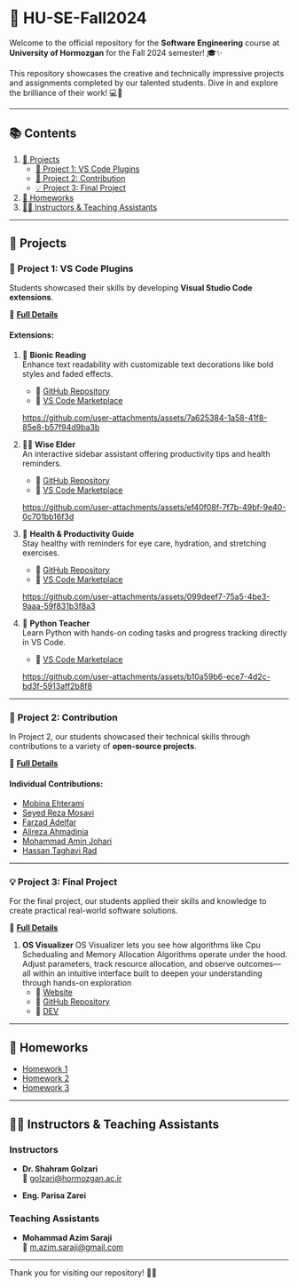 # 🌟 **HU-SE-Fall2024**

Welcome to the official repository for the **Software Engineering** course at **University of Hormozgan** for the Fall 2024 semester! 🎓✨  

This repository showcases the creative and technically impressive projects and assignments completed by our talented students. Dive in and explore the brilliance of their work! 💻🚀  

---

## 📚 **Contents**

1. [🚀 Projects](#-projects)
   - [🎨 Project 1: VS Code Plugins](#-project-1-vs-code-plugins)
   - [🤝 Project 2: Contribution](#-project-2-contribution)
   - [💡 Project 3: Final Project](#-project-3-final-project)
2. [📂 Homeworks](#-homeworks)
3. [👨‍🏫 Instructors & Teaching Assistants](#-instructors--teaching-assistants)

---

## 🚀 **Projects**

### 🎨 **Project 1: VS Code Plugins**

Students showcased their skills by developing **Visual Studio Code extensions**.

📜 [**Full Details**](Projects/P1.pdf)

#### Extensions:

1. 📖 **Bionic Reading**  
   Enhance text readability with customizable text decorations like bold styles and faded effects.  
   - 📎 [GitHub Repository](https://github.com/alumen2101/bionic-reading-vsc-extension)  
   - 📎 [VS Code Marketplace](https://marketplace.visualstudio.com/items?itemName=SWE-G3.bionic)
     
   https://github.com/user-attachments/assets/7a625384-1a58-41f8-85e8-b57f94d9ba3b

2. 🧙‍♂️ **Wise Elder**  
   An interactive sidebar assistant offering productivity tips and health reminders.  
   - 📎 [GitHub Repository](https://github.com/AmirShakibafar/Wise-Man-Extension)  
   - 📎 [VS Code Marketplace](https://marketplace.visualstudio.com/items?itemName=Morids.morids)
     
   https://github.com/user-attachments/assets/ef40f08f-7f7b-49bf-9e40-0c701bb16f3d

3. 🌟 **Health & Productivity Guide**  
   Stay healthy with reminders for eye care, hydration, and stretching exercises.  
   - 📎 [GitHub Repository](https://github.com/srbmm/vscode_health_check)  
   - 📎 [VS Code Marketplace](https://marketplace.visualstudio.com/items?itemName=MohammadSohrabi.healthCheck)
  
   https://github.com/user-attachments/assets/099deef7-75a5-4be3-9aaa-59f831b3f8a3

4. 🐍 **Python Teacher**  
   Learn Python with hands-on coding tasks and progress tracking directly in VS Code.  
   - 📎 [VS Code Marketplace](https://marketplace.visualstudio.com/items?itemName=PythonTeacher.pythonteacher)

   https://github.com/user-attachments/assets/b10a59b6-ece7-4d2c-bd3f-5913aff2b8f8

---

### 🤝 **Project 2: Contribution**

In Project 2, our students showcased their technical skills through contributions to a variety of **open-source projects**.

📜 [**Full Details**](Projects/P2.pdf)

#### Individual Contributions:  
- [Mobina Ehterami](Project_2_Summary/Mobina_Ehterami.pdf)  
- [Seyed Reza Mosavi](Project_2_Summary/Seyed_Reza_Mosavi.pdf)  
- [Farzad Adelfar](Project_2_Summary/Farzad_Adelfar.pdf)  
- [Alireza Ahmadinia](Project_2_Summary/Alireza_Ahmadinia.pdf)
- [Mohammad Amin Johari](Project_2_Summary/Mohammadamin_Johari.pdf)
- [Hassan Taghavi Rad](Project_2_Summary/Hassan_Taghavi_Rad.pdf)

---

### 💡 **Project 3: Final Project**

For the final project, our students applied their skills and knowledge to create practical real-world software solutions.

📜 [**Full Details**](Projects/P3.pdf)  

1. **OS Visualizer**
   OS Visualizer lets you see how algorithms like Cpu Schedualing and Memory Allocation Algorithms operate under the hood. Adjust parameters, track resource allocation, and observe outcomes—all within an intuitive interface built to deepen your understanding through hands-on exploration
   - 📎 [Website](https://amirshakibafar.github.io/OS-Visualizer/)  
   - 📎 [GitHub Repository](https://github.com/AmirShakibafar/OS-Visualizer)  
   - 📎 [DEV](https://dev.to/amir_shakibafar/we-created-a-better-way-to-visualize-os-scheduling-memory-management-54pb)  
   
---

## 📂 **Homeworks**

- [Homework 1](Homeworks/HW1.pdf)  
- [Homework 2](Homeworks/HW2.pdf)  
- [Homework 3](Homeworks/HW3.pdf)  

---

## 👨‍🏫 **Instructors & Teaching Assistants**

### **Instructors**
- **Dr. Shahram Golzari**  
  📧 golzari@hormozgan.ac.ir  

- **Eng. Parisa Zarei**

### **Teaching Assistants**
- **Mohammad Azim Saraji**  
  📧 m.azim.saraji@gmail.com  

---

Thank you for visiting our repository! 🚀✨
